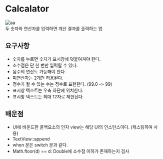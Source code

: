 # Calcalator
![aa](https://i.imgur.com/EjuOr30.png)  
 두 숫자와 연산자를 입력하면 계산 결과를 출력하는 앱
 
## 요구사항
- 숫자를 누르면 숫자가 표시창에 덧붙여져야 한다.
- 소수점은 단 한 번만 입력될 수 있다.
- 음수의 연산도 가능해야 한다.
- 피연산자는 2개만 허용된다.
- 정수가 될 수 있는 수는 정수로 표현한다. (99.0 -> 99)
- 표시창 텍스트는 우측 하단에 위치한다.
- 표시창 텍스트는 최대 12자로 제한된다.


## 배운점
 - UI에 바운드한 콜백요소의 인자 view는 해당 UI의 인스턴스이다. (캐스팅하여 사용)
 - TextView::append
 - when 문은 switch 문과 같다.
 - Math.floor(d) == d: Double에 소수점 이하가 존재하는지 검사
